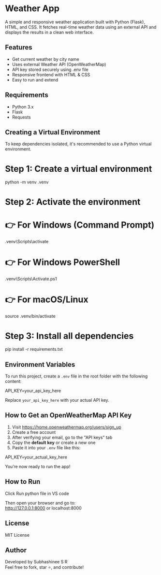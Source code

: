 # Weather App

A simple and responsive weather application built with Python (Flask), HTML, and CSS. It fetches real-time weather data using an external API and displays the results in a clean web interface.

## Features

- Get current weather by city name
- Uses external Weather API (OpenWeatherMap)
- API key stored securely using .env file
- Responsive frontend with HTML & CSS
- Easy to run and extend

## Requirements

- Python 3.x
- Flask
- Requests

## Creating a Virtual Environment

To keep dependencies isolated, it's recommended to use a Python virtual environment.

# Step 1: Create a virtual environment
python -m venv .venv

# Step 2: Activate the environment
# 👉 For Windows (Command Prompt)
.venv\Scripts\activate

# 👉 For Windows PowerShell
.venv\Scripts\Activate.ps1

# 👉 For macOS/Linux
source .venv/bin/activate

# Step 3: Install all dependencies
pip install -r requirements.txt

## Environment Variables

To run this project, create a `.env` file in the root folder with the following content:

API_KEY=your_api_key_here

Replace `your_api_key_here` with your actual API key.

## How to Get an OpenWeatherMap API Key

1. Visit https://home.openweathermap.org/users/sign_up  
2. Create a free account
3. After verifying your email, go to the "API keys" tab
4. Copy the **default key** or create a new one
5. Paste it into your `.env` file like this:

API_KEY=your_actual_key_here

You’re now ready to run the app!

## How to Run

Click Run python file in VS code 

Then open your browser and go to:  
http://127.0.0.1:8000  or  localhost:8000


## License

MIT License

## Author

Developed by Subhashinee S R  
Feel free to fork, star ⭐, and contribute!
